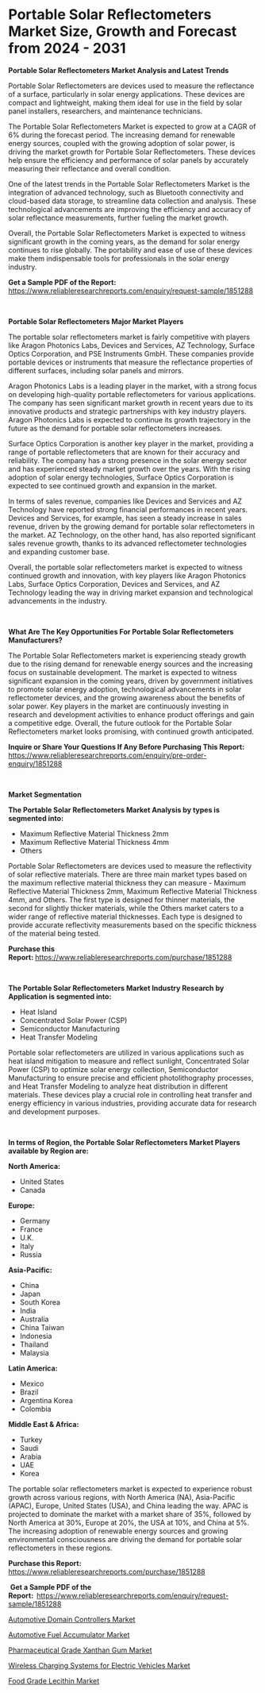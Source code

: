<p><h1>Portable Solar Reflectometers Market Size, Growth and Forecast from 2024 - 2031</h1></p><p><strong>Portable Solar Reflectometers Market Analysis and Latest Trends</strong></p>
<p><p>Portable Solar Reflectometers are devices used to measure the reflectance of a surface, particularly in solar energy applications. These devices are compact and lightweight, making them ideal for use in the field by solar panel installers, researchers, and maintenance technicians.</p><p>The Portable Solar Reflectometers Market is expected to grow at a CAGR of 6% during the forecast period. The increasing demand for renewable energy sources, coupled with the growing adoption of solar power, is driving the market growth for Portable Solar Reflectometers. These devices help ensure the efficiency and performance of solar panels by accurately measuring their reflectance and overall condition.</p><p>One of the latest trends in the Portable Solar Reflectometers Market is the integration of advanced technology, such as Bluetooth connectivity and cloud-based data storage, to streamline data collection and analysis. These technological advancements are improving the efficiency and accuracy of solar reflectance measurements, further fueling the market growth.</p><p>Overall, the Portable Solar Reflectometers Market is expected to witness significant growth in the coming years, as the demand for solar energy continues to rise globally. The portability and ease of use of these devices make them indispensable tools for professionals in the solar energy industry.</p></p>
<p><strong>Get a Sample PDF of the Report:&nbsp;</strong> <a href="https://www.reliableresearchreports.com/enquiry/request-sample/1851288">https://www.reliableresearchreports.com/enquiry/request-sample/1851288</a></p>
<p>&nbsp;</p>
<p><strong>Portable Solar Reflectometers Major Market Players</strong></p>
<p><p>The portable solar reflectometers market is fairly competitive with players like Aragon Photonics Labs, Devices and Services, AZ Technology, Surface Optics Corporation, and PSE Instruments GmbH. These companies provide portable devices or instruments that measure the reflectance properties of different surfaces, including solar panels and mirrors.</p><p>Aragon Photonics Labs is a leading player in the market, with a strong focus on developing high-quality portable reflectometers for various applications. The company has seen significant market growth in recent years due to its innovative products and strategic partnerships with key industry players. Aragon Photonics Labs is expected to continue its growth trajectory in the future as the demand for portable solar reflectometers increases.</p><p>Surface Optics Corporation is another key player in the market, providing a range of portable reflectometers that are known for their accuracy and reliability. The company has a strong presence in the solar energy sector and has experienced steady market growth over the years. With the rising adoption of solar energy technologies, Surface Optics Corporation is expected to see continued growth and expansion in the market.</p><p>In terms of sales revenue, companies like Devices and Services and AZ Technology have reported strong financial performances in recent years. Devices and Services, for example, has seen a steady increase in sales revenue, driven by the growing demand for portable solar reflectometers in the market. AZ Technology, on the other hand, has also reported significant sales revenue growth, thanks to its advanced reflectometer technologies and expanding customer base.</p><p>Overall, the portable solar reflectometers market is expected to witness continued growth and innovation, with key players like Aragon Photonics Labs, Surface Optics Corporation, Devices and Services, and AZ Technology leading the way in driving market expansion and technological advancements in the industry.</p></p>
<p>&nbsp;</p>
<p><strong>What Are The Key Opportunities For Portable Solar Reflectometers Manufacturers?</strong></p>
<p><p>The Portable Solar Reflectometers market is experiencing steady growth due to the rising demand for renewable energy sources and the increasing focus on sustainable development. The market is expected to witness significant expansion in the coming years, driven by government initiatives to promote solar energy adoption, technological advancements in solar reflectometer devices, and the growing awareness about the benefits of solar power. Key players in the market are continuously investing in research and development activities to enhance product offerings and gain a competitive edge. Overall, the future outlook for the Portable Solar Reflectometers market looks promising, with continued growth anticipated.</p></p>
<p><strong>Inquire or Share Your Questions If Any Before Purchasing This Report:</strong> <a href="https://www.reliableresearchreports.com/enquiry/pre-order-enquiry/1851288">https://www.reliableresearchreports.com/enquiry/pre-order-enquiry/1851288</a></p>
<p>&nbsp;</p>
<p><strong>Market Segmentation</strong></p>
<p><strong>The Portable Solar Reflectometers Market Analysis by types is segmented into:</strong></p>
<p><ul><li>Maximum Reflective Material Thickness 2mm</li><li>Maximum Reflective Material Thickness 4mm</li><li>Others</li></ul></p>
<p><p>Portable Solar Reflectometers are devices used to measure the reflectivity of solar reflective materials. There are three main market types based on the maximum reflective material thickness they can measure - Maximum Reflective Material Thickness 2mm, Maximum Reflective Material Thickness 4mm, and Others. The first type is designed for thinner materials, the second for slightly thicker materials, while the Others market caters to a wider range of reflective material thicknesses. Each type is designed to provide accurate reflectivity measurements based on the specific thickness of the material being tested.</p></p>
<p><strong>Purchase this Report:&nbsp;</strong><a href="https://www.reliableresearchreports.com/purchase/1851288">https://www.reliableresearchreports.com/purchase/1851288</a></p>
<p>&nbsp;</p>
<p><strong>The Portable Solar Reflectometers Market Industry Research by Application is segmented into:</strong></p>
<p><ul><li>Heat Island</li><li>Concentrated Solar Power (CSP)</li><li>Semiconductor Manufacturing</li><li>Heat Transfer Modeling</li></ul></p>
<p><p>Portable solar reflectometers are utilized in various applications such as heat island mitigation to measure and reflect sunlight, Concentrated Solar Power (CSP) to optimize solar energy collection, Semiconductor Manufacturing to ensure precise and efficient photolithography processes, and Heat Transfer Modeling to analyze heat distribution in different materials. These devices play a crucial role in controlling heat transfer and energy efficiency in various industries, providing accurate data for research and development purposes.</p></p>
<p>&nbsp;</p>
<p><strong>In terms of Region, the Portable Solar Reflectometers Market Players available by Region are:</strong></p>
<p>
    <p> <strong> North America: </strong>
        <ul>
            <li>United States</li>
            <li>Canada</li>
        </ul>
        </p> 
    <p> <strong> Europe: </strong>
        <ul>
            <li>Germany</li>
            <li>France</li>
            <li>U.K.</li>
            <li>Italy</li>
            <li>Russia</li>
        </ul>
        </p> 
    <p> <strong> Asia-Pacific: </strong>
        <ul>
            <li>China</li>
            <li>Japan</li>
            <li>South Korea</li>
            <li>India</li>
            <li>Australia</li>
            <li>China Taiwan</li>
            <li>Indonesia</li>
            <li>Thailand</li>
            <li>Malaysia</li>
        </ul>
        </p> 
    <p> <strong> Latin America: </strong>
        <ul>
            <li>Mexico</li>
            <li>Brazil</li>
            <li>Argentina Korea</li>
            <li>Colombia</li>
        </ul>
        </p> 
    <p> <strong> Middle East & Africa: </strong>
        <ul>
            <li>Turkey</li>
            <li>Saudi</li>
            <li>Arabia</li>
            <li>UAE</li>
            <li>Korea</li>
        </ul>
    </p>
    </p>
<p><p>The portable solar reflectometers market is expected to experience robust growth across various regions, with North America (NA), Asia-Pacific (APAC), Europe, United States (USA), and China leading the way. APAC is projected to dominate the market with a market share of 35%, followed by North America at 30%, Europe at 20%, the USA at 10%, and China at 5%. The increasing adoption of renewable energy sources and growing environmental consciousness are driving the demand for portable solar reflectometers in these regions.</p></p>
<p><strong>Purchase this Report: </strong><a href="https://www.reliableresearchreports.com/purchase/1851288">https://www.reliableresearchreports.com/purchase/1851288</a></p>
<p>&nbsp;<strong>Get a Sample PDF of the Report:&nbsp;&nbsp;</strong><a href="https://www.reliableresearchreports.com/enquiry/request-sample/1851288">https://www.reliableresearchreports.com/enquiry/request-sample/1851288</a></p>
<p><strong></strong></p>
<p><p><a href="https://github.com/beatblasta/Market-Research-Report-List-2/blob/main/automotive-domain-controllers-market.md">Automotive Domain Controllers Market</a></p><p><a href="https://github.com/angelajermaine/Market-Research-Report-List-2/blob/main/automotive-fuel-accumulator-market.md">Automotive Fuel Accumulator Market</a></p><p><a href="https://issuu.com/reportprime-2/docs/pharmaceutical-grade-xanthan-gum-market-size-2030.">Pharmaceutical Grade Xanthan Gum Market</a></p><p><a href="https://github.com/shotows/Market-Research-Report-List-1/blob/main/wireless-charging-systems-for-electric-vehicles-market.md">Wireless Charging Systems for Electric Vehicles Market</a></p><p><a href="https://issuu.com/reportprime-2/docs/food-grade-lecithin-market-size-2030.pptx">Food Grade Lecithin Market</a></p></p>